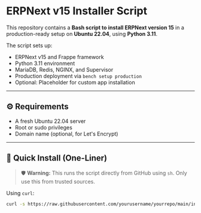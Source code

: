 # ERPNext v15 Installer Script

This repository contains a **Bash script to install ERPNext version 15** in a production-ready setup on **Ubuntu 22.04**, using **Python 3.11**.

The script sets up:
- ERPNext v15 and Frappe framework
- Python 3.11 environment
- MariaDB, Redis, NGINX, and Supervisor
- Production deployment via `bench setup production`
- Optional: Placeholder for custom app installation

---

## ⚙️ Requirements

- A fresh Ubuntu 22.04 server
- Root or sudo privileges
- Domain name (optional, for Let's Encrypt)

---

## 🚀 Quick Install (One-Liner)

> 🛡️ **Warning:** This runs the script directly from GitHub using `sh`. Only use this from trusted sources.

Using `curl`:

```bash
curl -s https://raw.githubusercontent.com/yourusername/yourrepo/main/install_erpnext_v15.sh | sudo sh

